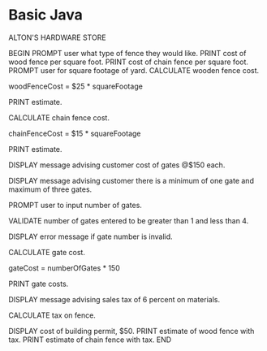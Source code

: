 # Basic Java

ALTON'S HARDWARE STORE

BEGIN
PROMPT user what type of fence they would like.
PRINT cost of wood fence per square foot.
PRINT cost of chain fence per square foot.
PROMPT user for square footage of yard.
CALCULATE wooden fence cost.

woodFenceCost = $25 * squareFootage

PRINT estimate.

CALCULATE chain fence cost.

chainFenceCost = $15 * squareFootage

PRINT estimate.

DISPLAY message advising customer cost of gates @$150 each.

DISPLAY message advising customer there is a minimum of one gate and maximum of three gates.

PROMPT user to input number of gates.

VALIDATE number of gates entered to be greater than 1 and less than 4.

DISPLAY error message if gate number is invalid.

CALCULATE gate cost.

gateCost = numberOfGates * 150

PRINT gate costs.

DISPLAY message advising  sales tax of 6 percent on materials.

CALCULATE tax on fence.

DISPLAY cost of building permit, $50. 
PRINT estimate of wood fence with tax.
PRINT estimate of chain fence with tax.
END
